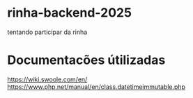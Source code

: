 # rinha-backend-2025
tentando participar da rinha

# Documentacões útilizadas

https://wiki.swoole.com/en/
https://www.php.net/manual/en/class.datetimeimmutable.php
